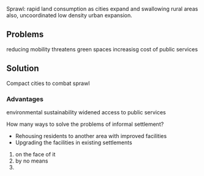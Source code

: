 Sprawl: rapid land consumption as cities expand and swallowing rural areas
also, uncoordinated low density urban expansion.

## Problems
reducing mobility
threatens green spaces
increasisg cost of public services

## Solution
Compact cities to combat sprawl

### Advantages
environmental sustainability
widened access to public services


How many ways to solve the problems of informal settlement?
- Rehousing residents to another area with improved facilities
- Upgrading the facilities in existing settlements

1. on the face of it
2. by no means
3. 
